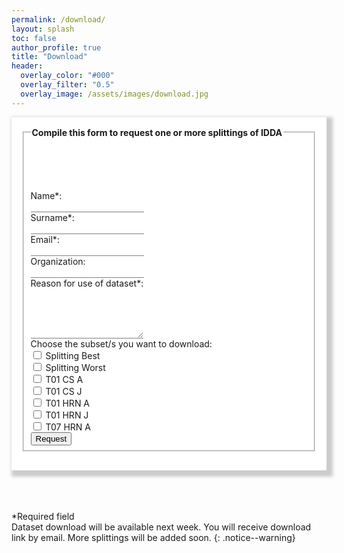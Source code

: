 ```yaml
---
permalink: /download/
layout: splash
toc: false
author_profile: true
title: "Download"
header:
  overlay_color: "#000"
  overlay_filter: "0.5"
  overlay_image: /assets/images/download.jpg
---
```


<script>
function myFunction() {
  var x = document.getElementById("mySelect").value;
  if (x == "yes"){
    document.getElementById("ifYes").style.display = "none";
  }else if (x == ""){
    document.getElementById("ifYes").style.display = "none";
  }else{
    document.getElementById("ifYes").style.display = "block";
  }
}
</script>

<div style="word-wrap: break-word; width:auto; margin: auto; padding: 16px; box-shadow: 5px 5px 5px 5px #CCCCCC; background-color:White;" >

<form accept-charset="UTF-8" action="https://getform.io/f/da0906d1-21bc-42cc-ba85-6dc77904a443" method="POST" enctype="multipart/form-data" target="_blank">
  <fieldset>
    <legend><b>Compile this form to request one or more splittings of IDDA</b></legend>
    <p><br><br><br></p>
    <label for="fname">Name*:</label><br>
    <input type="text" id="fname" name="name" style="border: none; border-bottom: 0.01em solid gray;" required><br>
    <label for="lname">Surname*:</label><br>
    <input type="text" id="lname" name="surname" style="border: none; border-bottom: 0.01em solid gray;" required><br>
    <label for="email">Email*:</label><br>
    <input type="email" id="email" name="email" style="border: none; border-bottom: 0.01em solid gray;" required><br>
    <label for="company">Organization:</label><br>
    <input type="text" id="company" name="organization" style="border: none; border-bottom: 0.01em solid gray;"><br>
    <label for="reason">Reason for use of dataset*:</label><br>
    <textarea id="reason" name="reason" style="border: none; border-bottom: 0.01em solid #808080;" rows="5" required></textarea><br>
    <label for="choice">Choose the subset/s you want to download:</label><br>
    <input type="checkbox" id="best" name="best" value="Splitting Best"> <label for="best"> Splitting Best </label><br>
    <input type="checkbox" id="worst" name="worst" value="Splitting Worst"> <label for="worst"> Splitting Worst </label><br>
    <input type="checkbox" id="t01csa" name="t01csa" value="T01 CS A"> <label for="t01csa"> T01 CS A </label><br>
    <input type="checkbox" id="t01csj" name="t01csj" value="T01 CS J"> <label for="t01csj"> T01 CS J </label><br>
    <input type="checkbox" id="t01hrna" name="t01hrna" value="T01 HRN A"> <label for="t01hrna"> T01 HRN A </label><br>
    <input type="checkbox" id="t01hrnj" name="t01hrnj" value="T01 HRN J"> <label for="t01hrnj"> T01 HRN J </label><br>
    <input type="checkbox" id="t07hrna" name="t07hrna" value="T07 HRN A"> <label for="t07hrna"> T07 HRN A </label><br>
    <input type="submit" value="Request" class="btn--disabled"/>
  </fieldset>
</form>
</div>
<br>
<br>
<br>

*Required field<br>
Dataset download will be available next week. You will receive download link by email. More splittings will be added soon. 
{: .notice--warning}